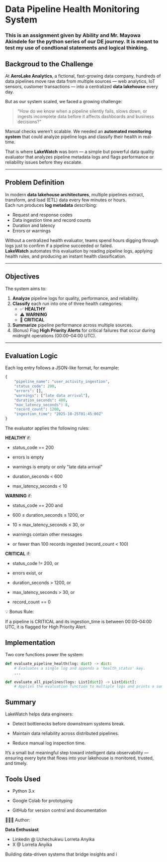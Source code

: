 # Data Pipeline Health Monitoring System
### This is an assignment given by Ability and Mr. Mayowa Akindele for the python series of our DE journey. It is meant to test my use of condtional statements and logical thinking.

## Backgroud to the Challenge

At **AeroLake Analytics**, a fictional, fast-growing data company, hundreds of data pipelines move raw data from multiple sources — web analytics, IoT sensors, customer transactions — into a centralized **data lakehouse** every day.  

But as our system scaled, we faced a growing challenge:  
> “How do we know when a pipeline silently fails, slows down, or ingests incomplete data before it affects dashboards and business decisions?”

Manual checks weren’t scalable. We needed an **automated monitoring system** that could analyze pipeline logs and classify their health in real-time.  

That is where **LakeWatch** was born — a simple but powerful data quality evaluator that analyzes pipeline metadata logs and flags performance or reliability issues before they escalate.  

---

## Problem Definition

In modern **data lakehouse architectures**, multiple pipelines extract, transform, and load (ETL) data every few minutes or hours.  
Each run produces **log metadata** describing:

- Request and response codes  
- Data ingestion time and record counts  
- Duration and latency  
- Errors or warnings  

Without a centralized health evaluator, teams spend hours digging through logs just to confirm if a pipeline succeeded or failed.  
**LakeWatch** automates this evaluation by reading pipeline logs, applying health rules, and producing an instant health classification.

---

## Objectives

The system aims to:
1. **Analyze** pipeline logs for quality, performance, and reliability.  
2. **Classify** each run into one of three health categories:  
   - ✅ **HEALTHY**  
   - ⚠️ **WARNING**  
   - 🚨 **CRITICAL**  
3. **Summarize** pipeline performance across multiple sources.  
4. (Bonus) Flag **High Priority Alerts** for critical failures that occur during midnight operations (00:00–04:00 UTC).

---

## Evaluation Logic

Each log entry follows a JSON-like format, for example:

```python
{
    "pipeline_name": "user_activity_ingestion",
    "status_code": 200,
    "errors": [],
    "warnings": ["late data arrival"],
    "duration_seconds": 480,
    "max_latency_seconds": 8,
    "record_count": 1200,
    "ingestion_time": "2025-10-25T01:45:00Z"
}
```
The evaluator applies the following rules:

**HEALTHY** if:

- status_code == 200

- errors is empty

- warnings is empty or only "late data arrival"

- duration_seconds < 600

- max_latency_seconds < 10

**WARNING** if:

- status_code == 200 and

- 600 ≤ duration_seconds ≤ 1200, or

- 10 ≤ max_latency_seconds ≤ 30, or

- warnings contain other messages
- or fewer than 100 records ingested (record_count < 100)


**CRITICAL** if:

- status_code != 200, or

- errors exist, or

- duration_seconds > 1200, or

- max_latency_seconds > 30, or

- record_count == 0

💡 Bonus Rule:

If a pipeline is CRITICAL and its ingestion_time is between 00:00–04:00 UTC, it is flagged for High Priority Alert.

 ## Implementation

Two core functions power the system:

```python
def evaluate_pipeline_health(log: dict) -> dict:
    # Evaluates a single log and appends a 'health_status' key.
    ...

def evaluate_all_pipelines(logs: List[dict]) -> List[dict]:
    # Applies the evaluation function to multiple logs and prints a summary.
```
## Summary

LakeWatch helps data engineers:

- Detect bottlenecks before downstream systems break.

- Maintain data reliability across distributed pipelines.

- Reduce manual log inspection time.

It’s a small but meaningful step toward intelligent data observability — ensuring every byte that flows into your lakehouse is monitored, trusted, and timely.

## Tools Used

- Python 3.x

- Google Colab for prototyping

- GitHub for version control and documentation

🧑🏽‍💻 Author:

**Data Enthusiast**

- Linkedin @ Uchechukwu Lorreta Anyika
- X @ Lorreta Anyika

Building data-driven systems that bridge insights and i

